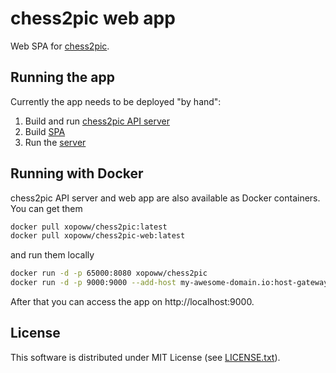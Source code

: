 # chess2pic web app

Web SPA for [chess2pic](https://github.com/xopoww/chess2pic).

## Running the app

Currently the app needs to be deployed "by hand":

1. Build and run [chess2pic API server](https://github.com/xopoww/chess2pic#api-server)
2. Build [SPA](./front/README.md)
3. Run the [server](./back/README.md)


## Running with Docker

chess2pic API server and web app are also available as Docker containers. You can get them
```bash
docker pull xopoww/chess2pic:latest
docker pull xopoww/chess2pic-web:latest
```
and run them locally
```bash
docker run -d -p 65000:8080 xopoww/chess2pic
docker run -d -p 9000:9000 --add-host my-awesome-domain.io:host-gateway xopoww/chess2pic-web
```

After that you can access the app on http://localhost:9000.

## License

This software is distributed under MIT License (see [LICENSE.txt](LICENSE.txt)).